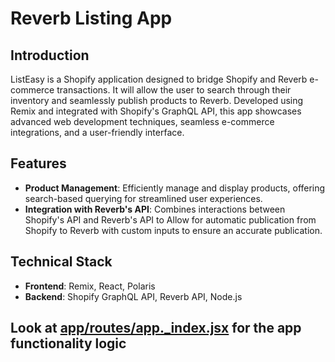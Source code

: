 # Reverb Listing App

## Introduction

ListEasy is a Shopify application designed to bridge Shopify and Reverb e-commerce transactions. It will allow the user to search through their inventory and seamlessly publish products to Reverb. Developed using Remix and integrated with Shopify's GraphQL API, this app showcases advanced web development techniques, seamless e-commerce integrations, and a user-friendly interface.

## Features

- **Product Management**: Efficiently manage and display products, offering search-based querying for streamlined user experiences.
- **Integration with Reverb's API**: Combines interactions between Shopify's API and Reverb's API to Allow for automatic publication from Shopify to Reverb with custom inputs to ensure an accurate publication.

## Technical Stack

- **Frontend**: Remix, React, Polaris
- **Backend**: Shopify GraphQL API, Reverb API, Node.js

## Look at [app/routes/app._index.jsx](https://github.com/masonchilders-11/ReverbListingApp/blob/main/app/routes/app._index.jsx) for the app functionality logic

